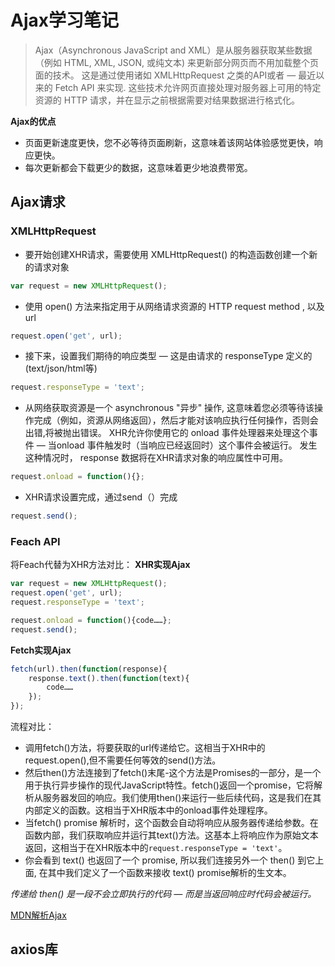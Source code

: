 # Ajax学习笔记
>Ajax（Asynchronous JavaScript and XML）是从服务器获取某些数据（例如 HTML, XML, JSON, 或纯文本) 来更新部分网页而不用加载整个页面的技术。
>这是通过使用诸如 XMLHttpRequest 之类的API或者 — 最近以来的 Fetch API 来实现. 这些技术允许网页直接处理对服务器上可用的特定资源的 HTTP 请求，并在显示之前根据需要对结果数据进行格式化。
>

**Ajax的优点**
- 页面更新速度更快，您不必等待页面刷新，这意味着该网站体验感觉更快，响应更快。
- 每次更新都会下载更少的数据，这意味着更少地浪费带宽。

## Ajax请求
### XMLHttpRequest
- 要开始创建XHR请求，需要使用 XMLHttpRequest() 的构造函数创建一个新的请求对象
```js
var request = new XMLHttpRequest();
```
- 使用 open() 方法来指定用于从网络请求资源的 HTTP request method , 以及url
```js
request.open('get', url);
```
- 接下来，设置我们期待的响应类型 —  这是由请求的 responseType 定义的(text/json/html等)
```js
request.responseType = 'text';
```
- 从网络获取资源是一个 asynchronous "异步" 操作, 这意味着您必须等待该操作完成（例如，资源从网络返回），然后才能对该响应执行任何操作，否则会出错,将被抛出错误。 XHR允许你使用它的 onload 事件处理器来处理这个事件 — 当onload 事件触发时（当响应已经返回时）这个事件会被运行。 发生这种情况时， response 数据将在XHR请求对象的响应属性中可用。
```js
request.onload = function(){};
```
- XHR请求设置完成，通过send（）完成
```js
request.send();
```

### Feach API
将Feach代替为XHR方法对比：
**XHR实现Ajax**
```js
var request = new XMLHttpRequest();
request.open('get', url);
request.responseType = 'text';

request.onload = function(){code……};
request.send();
```
**Fetch实现Ajax**
```js
fetch(url).then(function(response){
	response.text().then(function(text){
		code……
	});
});
```
流程对比：
- 调用fetch()方法，将要获取的url传递给它。这相当于XHR中的request.open(),但不需要任何等效的send()方法。
- 然后then()方法连接到了fetch()末尾-这个方法是Promises的一部分，是一个用于执行异步操作的现代JavaScript特性。fetch()返回一个promise，它将解析从服务器发回的响应。我们使用then()来运行一些后续代码，这是我们在其内部定义的函数。这相当于XHR版本中的onload事件处理程序。
- 当fetch() promise 解析时，这个函数会自动将响应从服务器传递给参数。在函数内部，我们获取响应并运行其text()方法。这基本上将响应作为原始文本返回，这相当于在XHR版本中的`request.responseType = 'text'`。
- 你会看到 text() 也返回了一个 promise, 所以我们连接另外一个 then() 到它上面, 在其中我们定义了一个函数来接收 text() promise解析的生文本。

*传递给 then() 是一段不会立即执行的代码 — 而是当返回响应时代码会被运行。*

[MDN解析Ajax](https://developer.mozilla.org/zh-CN/docs/Learn/JavaScript/Client-side_web_APIs/Fetching_data)

## axios库

